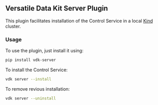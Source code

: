 ## Versatile Data Kit Server Plugin

This plugin facilitates installation of the Control Service in a local [Kind](https://kind.sigs.k8s.io/) cluster.

### Usage

To use the plugin, just install it using:
```bash
pip install vdk-server
```

To install the Control Service:
```bash
vdk server --install
```

To remove revious installation:
```bash
vdk server --uninstall
```
